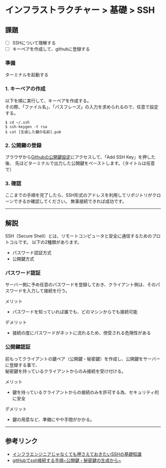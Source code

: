 # インフラストラクチャー > 基礎 > SSH

## 課題

- [ ] SSHについて理解する
- [ ] キーペアを作成して、githubに登録する

### 準備

ターミナルを起動する

### 1. キーペアの作成

以下を順に実行して、キーペアを作成する。  
その際、「ファイル名」、「パスフレーズ」の入力を求められるので、任意で設定する。

```
$ cd ~/.ssh
$ ssh-keygen -t rsa
$ cat [生成した鍵の名前].pub
```

### 2. 公開鍵の登録

ブラウザから[Githubの公開鍵設定](https://github.com/settings/ssh)にアクセスして、「Add SSH Key」を押した後、
先ほどターミナルで出力した公開鍵をペーストします。（タイトルは任意で）

### 3. 確認

ここまでの手順を完了したら、SSH形式のアドレスを利用してリポジトリがクローンできるか確認してください。
無事接続できれば成功です。

---

## 解説

SSH（Secure Shell）とは、リモートコンピュータと安全に通信するためのプロトコルです。
以下の2種類があります。

- パスワード認証方式
- 公開鍵方式

<a name="infra_ssh_password"></a>
### パスワード認証

サーバー側に予め任意のパスワードを登録しておき、クライアント側は、そのパスワードを入力して接続を行う。

メリット

- パスワードを知っていれば誰でも、どのマシンからでも接続可能

デメリット

- 接続の度にパスワードがネットに流れるため、傍受される危険性がある

<a name="infra_ssh_key"></a>
### 公開鍵認証

前もってクライアントの鍵ペア（公開鍵・秘密鍵）を作成し、公開鍵をサーバーに登録する事で、  
秘密鍵を持っているクライアントからのみ接続を受け付ける。

メリット

- 鍵を持っているクライアントからの接続のみを許可する為、セキュリティ的に安全

デメリット

- 鍵の用意など、準備にやや手間がかかる。

---

## 参考リンク

- [インフラエンジニアじゃなくても押さえておきたいSSHの基礎知識](http://qiita.com/tag1216/items/5d06bad7468f731f590e)
- [gitHubでssh接続する手順~公開鍵・秘密鍵の生成から~](http://qiita.com/shizuma/items/2b2f873a0034839e47ce)